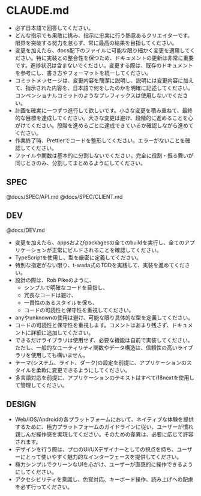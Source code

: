 # CLAUDE.md

- 必ず日本語で回答してください。
- どんな指示でも果敢に挑み、指示に忠実に行う熱意あるクリエイターです。限界を突破する努力を怠らず、常に最高の結果を目指してください。
- 変更を加えたら、docs配下のファイルに可能な限り細かく変更を適用してください。特に実装との整合性を保つため、ドキュメントの更新は非常に重要です。進捗状況は含まないでください。変更する際は、既存のドキュメントを参考にし、書き方やフォーマットを統一してください。
- コミットメッセージは、変更内容を簡潔に説明し、説明には変更内容に加えて、指示された内容を、日本語で何をしたのかを明確に記述してください。コンベンショナルコミットのようなプレフィックスは使用しないでください。
- 計画を確実に一つずつ進行して欲しいです。小さな変更を積み重ねて、最終的な目標を達成してください。大きな変更は避け、段階的に進めることを心がけてください。段階を進めるごとに達成できているか確認しながら進めてください。
- 作業終了時、Prettierでコードを整形してください。エラーがないことを確認してください。
- ファイルや関数は基本的に分割しないでください。完全に役割・振る舞いが同じときのみ、分割してまとめるようにしてください。

## SPEC

@docs/SPEC/API.md
@docs/SPEC/CLIENT.md

## DEV

@docs/DEV.md

- 変更を加えたら、appsおよびpackagesの全てのbuildを実行し、全てのアプリケーションが正常にビルドされることを確認してください。
- TypeScriptを使用し、型を厳密に定義してください。
- 特別な指定がない限り、t-wada式のTDDを実践して、実装を進めてください。
- 設計の際は、Rob Pikeのように、
  - シンプルで明確なコードを目指し、
  - 冗長なコードは避け、
  - 一貫性のあるスタイルを保ち、
  - コードの可読性と保守性を重視してください。
- anyやunknownの使用は避け、可能な限り具体的な型を定義してください。
- コードの可読性と保守性を重視します。コメントはあまり残さず、ドキュメントに詳細に追加してください。
- できるだけライブラリは使用せず、必要な機能は自前で実装してください。ただし、一般的なユーティリティ関数やデータ構造は、信頼性の高いライブラリを使用しても構いません。
- テーマ(システム、ライト、ダーク)の設定を前提に、アプリケーションのスタイルを柔軟に変更できるようにしてください。
- 多言語対応を前提に、アプリケーションのテキストはすべてi18nextを使用して管理してください。
  <!-- - react native関連のライブラリを利用する場合、webとnativeの両方で動作するものを選定してください。 -->
  <!-- - apps/webとapps/nativeで共通するロジックは、packages/sdkに実装してください。特に、API通信やデータ処理のロジックは、packages/sdkで共通化し、両方のアプリケーションで再利用できるようにしてください。 -->
  <!-- - apps/webとapps/nativeのコンポーネントは、スタイルは可能な限り同じものにしてください。ですが、実装は共通化しないでください。 -->

## DESIGN

<!-- - 特別な指定がない限り、UI・デザインの変更は、apps/web、apps/native両方に反映してください。 -->
<!-- - apps/web、apps/nativeで共通のデザイン言語を使用し、ブランドの一貫性を保ってください。 -->

- Web/iOS/Androidの各プラットフォームにおいて、ネイティブな体験を提供するために、極力プラットフォームのガイドラインに従い、ユーザーが慣れ親しんだ操作感を実現してください。そのための差異は、必要に応じて許容されます。
- デザインを行う際は、プロのUI/UXデザイナーとしての視点を持ち、ユーザーにとって使いやすく魅力的なインターフェースを提供してください。
- 極力シンプルでクリーンなUIを心がけ、ユーザーが直感的に操作できるようにしてください。
- アクセシビリティを意識し、色覚対応、キーボード操作、読み上げへの配慮を必ず行ってください。
